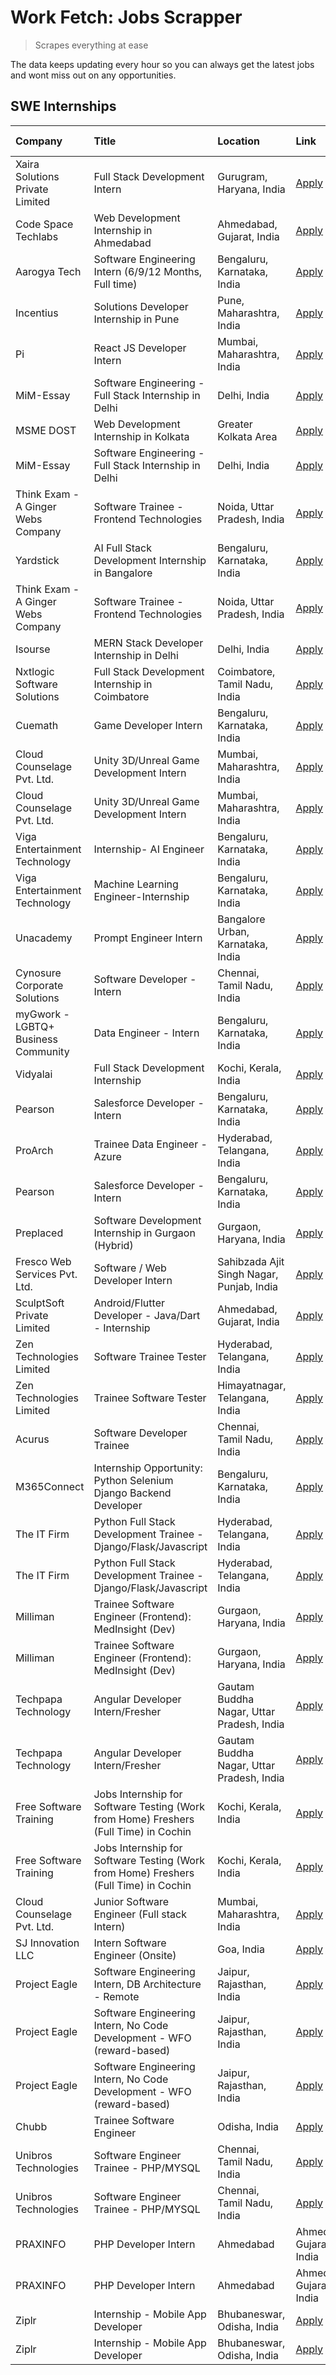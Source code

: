 # Work Fetch: Jobs Scrapper
> Scrapes everything at ease

The data keeps updating every hour so you can always get the latest jobs and wont miss out on any opportunities.

## SWE Internships
<!--START_SECTION:workfetch-->
| Company                             | Title                                                                                | Location                                  | Link                                                                                                                                                                                                                                                                                                        | Date Posted   |
|:------------------------------------|:-------------------------------------------------------------------------------------|:------------------------------------------|:------------------------------------------------------------------------------------------------------------------------------------------------------------------------------------------------------------------------------------------------------------------------------------------------------------|:--------------|
| Xaira Solutions Private Limited     | Full Stack Development Intern                                                        | Gurugram, Haryana, India                  | [Apply](https://in.linkedin.com/jobs/view/full-stack-development-intern-at-xaira-solutions-private-limited-3901329055?position=13&pageNum=0&refId=AKa2thKCWfISSY5YCnpeQQ%3D%3D&trackingId=mEGU1ePbzFnFRypdWzYLjw%3D%3D&trk=public_jobs_jserp-result_search-card)                                            | 2024-04-18    |
| Code Space Techlabs                 | Web Development Internship in Ahmedabad                                              | Ahmedabad, Gujarat, India                 | [Apply](https://in.linkedin.com/jobs/view/web-development-internship-in-ahmedabad-at-code-space-techlabs-3904326925?position=9&pageNum=0&refId=AKa2thKCWfISSY5YCnpeQQ%3D%3D&trackingId=DgzoivVlas5xBwX0B8d70A%3D%3D&trk=public_jobs_jserp-result_search-card)                                               | 2024-04-17    |
| Aarogya Tech                        | Software Engineering Intern (6/9/12 Months, Full time)                               | Bengaluru, Karnataka, India               | [Apply](https://in.linkedin.com/jobs/view/software-engineering-intern-6-9-12-months-full-time-at-aarogya-tech-3900547319?position=18&pageNum=0&refId=AKa2thKCWfISSY5YCnpeQQ%3D%3D&trackingId=z%2Fm2giQRldbcYdgEAqdz7Q%3D%3D&trk=public_jobs_jserp-result_search-card)                                       | 2024-04-17    |
| Incentius                           | Solutions Developer Internship in Pune                                               | Pune, Maharashtra, India                  | [Apply](https://in.linkedin.com/jobs/view/solutions-developer-internship-in-pune-at-incentius-3904329499?position=38&pageNum=0&refId=AKa2thKCWfISSY5YCnpeQQ%3D%3D&trackingId=LTXKmbQ3FpBSfOCycS3Ekg%3D%3D&trk=public_jobs_jserp-result_search-card)                                                         | 2024-04-17    |
| Pi                                  | React JS Developer Intern                                                            | Mumbai, Maharashtra, India                | [Apply](https://in.linkedin.com/jobs/view/react-js-developer-intern-at-pi-3899047743?position=50&pageNum=0&refId=AKa2thKCWfISSY5YCnpeQQ%3D%3D&trackingId=iqgPzMqxK7uMRlIhpvyYtw%3D%3D&trk=public_jobs_jserp-result_search-card)                                                                             | 2024-04-16    |
| MiM-Essay                           | Software Engineering - Full Stack Internship in Delhi                                | Delhi, India                              | [Apply](https://in.linkedin.com/jobs/view/software-engineering-full-stack-internship-in-delhi-at-mim-essay-3901647332?position=32&pageNum=0&refId=AKa2thKCWfISSY5YCnpeQQ%3D%3D&trackingId=fC2hCjBfhCs2TTkpr31qjw%3D%3D&trk=public_jobs_jserp-result_search-card)                                            | 2024-04-15    |
| MSME DOST                           | Web Development Internship in Kolkata                                                | Greater Kolkata Area                      | [Apply](https://in.linkedin.com/jobs/view/web-development-internship-in-kolkata-at-msme-dost-3901647230?position=42&pageNum=0&refId=AKa2thKCWfISSY5YCnpeQQ%3D%3D&trackingId=yrozenKCnz3awtK5iwkJpQ%3D%3D&trk=public_jobs_jserp-result_search-card)                                                          | 2024-04-15    |
| MiM-Essay                           | Software Engineering - Full Stack Internship in Delhi                                | Delhi, India                              | [Apply](https://in.linkedin.com/jobs/view/software-engineering-full-stack-internship-in-delhi-at-mim-essay-3901647332?position=7&pageNum=2&refId=7boAJKjgorZXnrjfsdTkgQ%3D%3D&trackingId=MUJozinZE58DYSHJG1ulYQ%3D%3D&trk=public_jobs_jserp-result_search-card)                                             | 2024-04-15    |
| Think Exam - A Ginger Webs Company  | Software Trainee - Frontend Technologies                                             | Noida, Uttar Pradesh, India               | [Apply](https://in.linkedin.com/jobs/view/software-trainee-frontend-technologies-at-think-exam-a-ginger-webs-company-3894725144?position=29&pageNum=0&refId=AKa2thKCWfISSY5YCnpeQQ%3D%3D&trackingId=mW9mf1sr1AD6hETaH9PhJw%3D%3D&trk=public_jobs_jserp-result_search-card)                                  | 2024-04-13    |
| Yardstick                           | AI Full Stack Development Internship in Bangalore                                    | Bengaluru, Karnataka, India               | [Apply](https://in.linkedin.com/jobs/view/ai-full-stack-development-internship-in-bangalore-at-yardstick-3898606920?position=39&pageNum=0&refId=AKa2thKCWfISSY5YCnpeQQ%3D%3D&trackingId=5kaJbqF7NJIg4MlvkUH8qw%3D%3D&trk=public_jobs_jserp-result_search-card)                                              | 2024-04-13    |
| Think Exam - A Ginger Webs Company  | Software Trainee - Frontend Technologies                                             | Noida, Uttar Pradesh, India               | [Apply](https://in.linkedin.com/jobs/view/software-trainee-frontend-technologies-at-think-exam-a-ginger-webs-company-3894725144?position=4&pageNum=2&refId=7boAJKjgorZXnrjfsdTkgQ%3D%3D&trackingId=xvDLGTn4Yhc3ziMkilbMJw%3D%3D&trk=public_jobs_jserp-result_search-card)                                   | 2024-04-13    |
| Isourse                             | MERN Stack Developer Internship in Delhi                                             | Delhi, India                              | [Apply](https://in.linkedin.com/jobs/view/mern-stack-developer-internship-in-delhi-at-isourse-3896971134?position=23&pageNum=0&refId=AKa2thKCWfISSY5YCnpeQQ%3D%3D&trackingId=i0g0%2BGu8%2FrsFYhA8N%2BSu0A%3D%3D&trk=public_jobs_jserp-result_search-card)                                                   | 2024-04-12    |
| Nxtlogic Software Solutions         | Full Stack Development Internship in Coimbatore                                      | Coimbatore, Tamil Nadu, India             | [Apply](https://in.linkedin.com/jobs/view/full-stack-development-internship-in-coimbatore-at-nxtlogic-software-solutions-3895226166?position=2&pageNum=0&refId=AKa2thKCWfISSY5YCnpeQQ%3D%3D&trackingId=fZHOlfgwFCCgr9u7LobRwg%3D%3D&trk=public_jobs_jserp-result_search-card)                               | 2024-04-11    |
| Cuemath                             | Game Developer Intern                                                                | Bengaluru, Karnataka, India               | [Apply](https://in.linkedin.com/jobs/view/game-developer-intern-at-cuemath-3882809457?position=43&pageNum=0&refId=AKa2thKCWfISSY5YCnpeQQ%3D%3D&trackingId=xsKt%2FadFHZh8qv33G3Azhg%3D%3D&trk=public_jobs_jserp-result_search-card)                                                                          | 2024-04-11    |
| Cloud Counselage Pvt. Ltd.          | Unity 3D/Unreal Game Development Intern                                              | Mumbai, Maharashtra, India                | [Apply](https://in.linkedin.com/jobs/view/unity-3d-unreal-game-development-intern-at-cloud-counselage-pvt-ltd-3890312258?position=28&pageNum=0&refId=AKa2thKCWfISSY5YCnpeQQ%3D%3D&trackingId=gec8ZKl9fHIHH4KJebAZFA%3D%3D&trk=public_jobs_jserp-result_search-card)                                         | 2024-04-10    |
| Cloud Counselage Pvt. Ltd.          | Unity 3D/Unreal Game Development Intern                                              | Mumbai, Maharashtra, India                | [Apply](https://in.linkedin.com/jobs/view/unity-3d-unreal-game-development-intern-at-cloud-counselage-pvt-ltd-3890312258?position=3&pageNum=2&refId=7boAJKjgorZXnrjfsdTkgQ%3D%3D&trackingId=ZTILn%2BfiqZUSlqMJXJs0pg%3D%3D&trk=public_jobs_jserp-result_search-card)                                        | 2024-04-10    |
| Viga Entertainment Technology       | Internship- AI Engineer                                                              | Bengaluru, Karnataka, India               | [Apply](https://in.linkedin.com/jobs/view/internship-ai-engineer-at-viga-entertainment-technology-3888792816?position=17&pageNum=0&refId=AKa2thKCWfISSY5YCnpeQQ%3D%3D&trackingId=XB1ZiY4JlsY7jxI3nZPPyA%3D%3D&trk=public_jobs_jserp-result_search-card)                                                     | 2024-04-09    |
| Viga Entertainment Technology       | Machine Learning Engineer-Internship                                                 | Bengaluru, Karnataka, India               | [Apply](https://in.linkedin.com/jobs/view/machine-learning-engineer-internship-at-viga-entertainment-technology-3888089837?position=25&pageNum=0&refId=AKa2thKCWfISSY5YCnpeQQ%3D%3D&trackingId=yS6VGi8IfhpMn8xjQse6gw%3D%3D&trk=public_jobs_jserp-result_search-card)                                       | 2024-04-08    |
| Unacademy                           | Prompt Engineer Intern                                                               | Bangalore Urban, Karnataka, India         | [Apply](https://in.linkedin.com/jobs/view/prompt-engineer-intern-at-unacademy-3885103611?position=10&pageNum=0&refId=AKa2thKCWfISSY5YCnpeQQ%3D%3D&trackingId=qUAvQZunh4mQ2jDxDm0BEw%3D%3D&trk=public_jobs_jserp-result_search-card)                                                                         | 2024-04-06    |
| Cynosure Corporate Solutions        | Software Developer -Intern                                                           | Chennai, Tamil Nadu, India                | [Apply](https://in.linkedin.com/jobs/view/software-developer-intern-at-cynosure-corporate-solutions-3884767755?position=14&pageNum=0&refId=AKa2thKCWfISSY5YCnpeQQ%3D%3D&trackingId=KY%2F7kjN5WqF0xPYeWEmHqQ%3D%3D&trk=public_jobs_jserp-result_search-card)                                                 | 2024-04-04    |
| myGwork - LGBTQ+ Business Community | Data Engineer - Intern                                                               | Bengaluru, Karnataka, India               | [Apply](https://in.linkedin.com/jobs/view/data-engineer-intern-at-mygwork-lgbtq%2B-business-community-3883007132?position=41&pageNum=0&refId=AKa2thKCWfISSY5YCnpeQQ%3D%3D&trackingId=%2BpSBfCpamIlqjN36Ccirow%3D%3D&trk=public_jobs_jserp-result_search-card)                                               | 2024-04-04    |
| Vidyalai                            | Full Stack Development Internship                                                    | Kochi, Kerala, India                      | [Apply](https://in.linkedin.com/jobs/view/full-stack-development-internship-at-vidyalai-3879794351?position=6&pageNum=0&refId=AKa2thKCWfISSY5YCnpeQQ%3D%3D&trackingId=bss4lP%2FXvBjqonqRpaqifA%3D%3D&trk=public_jobs_jserp-result_search-card)                                                              | 2024-04-03    |
| Pearson                             | Salesforce Developer - Intern                                                        | Bengaluru, Karnataka, India               | [Apply](https://in.linkedin.com/jobs/view/salesforce-developer-intern-at-pearson-3882088157?position=33&pageNum=0&refId=AKa2thKCWfISSY5YCnpeQQ%3D%3D&trackingId=Rs5xAUPf0KsrprjoCwr3yA%3D%3D&trk=public_jobs_jserp-result_search-card)                                                                      | 2024-04-03    |
| ProArch                             | Trainee Data Engineer - Azure                                                        | Hyderabad, Telangana, India               | [Apply](https://in.linkedin.com/jobs/view/trainee-data-engineer-azure-at-proarch-3883101349?position=36&pageNum=0&refId=AKa2thKCWfISSY5YCnpeQQ%3D%3D&trackingId=MlL6Eqi%2BAY3pIYwPHg7ACQ%3D%3D&trk=public_jobs_jserp-result_search-card)                                                                    | 2024-04-03    |
| Pearson                             | Salesforce Developer - Intern                                                        | Bengaluru, Karnataka, India               | [Apply](https://in.linkedin.com/jobs/view/salesforce-developer-intern-at-pearson-3882088157?position=8&pageNum=2&refId=7boAJKjgorZXnrjfsdTkgQ%3D%3D&trackingId=iC4VLyfRZYj%2FsTui7V3jRA%3D%3D&trk=public_jobs_jserp-result_search-card)                                                                     | 2024-04-03    |
| Preplaced                           | Software Development Internship in Gurgaon (Hybrid)                                  | Gurgaon, Haryana, India                   | [Apply](https://in.linkedin.com/jobs/view/software-development-internship-in-gurgaon-hybrid-at-preplaced-3880567870?position=4&pageNum=0&refId=AKa2thKCWfISSY5YCnpeQQ%3D%3D&trackingId=h4YPQJ2W60Q8G3fjtiL8XQ%3D%3D&trk=public_jobs_jserp-result_search-card)                                               | 2024-04-01    |
| Fresco Web Services Pvt. Ltd.       | Software / Web Developer Intern                                                      | Sahibzada Ajit Singh Nagar, Punjab, India | [Apply](https://in.linkedin.com/jobs/view/software-web-developer-intern-at-fresco-web-services-pvt-ltd-3880552598?position=11&pageNum=0&refId=AKa2thKCWfISSY5YCnpeQQ%3D%3D&trackingId=PAN%2FLXVtpvaQCU7n336qXA%3D%3D&trk=public_jobs_jserp-result_search-card)                                              | 2024-04-01    |
| SculptSoft Private Limited          | Android/Flutter Developer - Java/Dart - Internship                                   | Ahmedabad, Gujarat, India                 | [Apply](https://in.linkedin.com/jobs/view/android-flutter-developer-java-dart-internship-at-sculptsoft-private-limited-3869780690?position=5&pageNum=0&refId=AKa2thKCWfISSY5YCnpeQQ%3D%3D&trackingId=XzSNaC5uEuFu0Xcyf5UwbA%3D%3D&trk=public_jobs_jserp-result_search-card)                                 | 2024-03-27    |
| Zen Technologies Limited            | Software Trainee Tester                                                              | Hyderabad, Telangana, India               | [Apply](https://in.linkedin.com/jobs/view/software-trainee-tester-at-zen-technologies-limited-3872036112?position=47&pageNum=0&refId=AKa2thKCWfISSY5YCnpeQQ%3D%3D&trackingId=%2FAh2%2BsJCC5qpveu9YQNFJQ%3D%3D&trk=public_jobs_jserp-result_search-card)                                                     | 2024-03-27    |
| Zen Technologies Limited            | Trainee Software  Tester                                                             | Himayatnagar, Telangana, India            | [Apply](https://in.linkedin.com/jobs/view/trainee-software-tester-at-zen-technologies-limited-3872100214?position=16&pageNum=0&refId=AKa2thKCWfISSY5YCnpeQQ%3D%3D&trackingId=DzzTfygYe430f31CnB%2FpYg%3D%3D&trk=public_jobs_jserp-result_search-card)                                                       | 2024-03-26    |
| Acurus                              | Software Developer Trainee                                                           | Chennai, Tamil Nadu, India                | [Apply](https://in.linkedin.com/jobs/view/software-developer-trainee-at-acurus-3871400616?position=19&pageNum=0&refId=AKa2thKCWfISSY5YCnpeQQ%3D%3D&trackingId=jkk3KcOX1BWmRWqzCl3E9Q%3D%3D&trk=public_jobs_jserp-result_search-card)                                                                        | 2024-03-26    |
| M365Connect                         | Internship Opportunity: Python Selenium Django Backend Developer                     | Bengaluru, Karnataka, India               | [Apply](https://in.linkedin.com/jobs/view/internship-opportunity-python-selenium-django-backend-developer-at-m365connect-3868219387?position=45&pageNum=0&refId=AKa2thKCWfISSY5YCnpeQQ%3D%3D&trackingId=KwClX2TvW%2BBNaDZel%2BzUUg%3D%3D&trk=public_jobs_jserp-result_search-card)                          | 2024-03-24    |
| The IT Firm                         | Python Full Stack Development Trainee - Django/Flask/Javascript                      | Hyderabad, Telangana, India               | [Apply](https://in.linkedin.com/jobs/view/python-full-stack-development-trainee-django-flask-javascript-at-the-it-firm-3864185812?position=34&pageNum=0&refId=AKa2thKCWfISSY5YCnpeQQ%3D%3D&trackingId=zqPuZm8JZ6VsDNoTCzFmYQ%3D%3D&trk=public_jobs_jserp-result_search-card)                                | 2024-03-22    |
| The IT Firm                         | Python Full Stack Development Trainee - Django/Flask/Javascript                      | Hyderabad, Telangana, India               | [Apply](https://in.linkedin.com/jobs/view/python-full-stack-development-trainee-django-flask-javascript-at-the-it-firm-3864185812?position=9&pageNum=2&refId=7boAJKjgorZXnrjfsdTkgQ%3D%3D&trackingId=zznNXFG2s8J2WQ%2FJTUdDgg%3D%3D&trk=public_jobs_jserp-result_search-card)                               | 2024-03-22    |
| Milliman                            | Trainee Software Engineer (Frontend): MedInsight (Dev)                               | Gurgaon, Haryana, India                   | [Apply](https://in.linkedin.com/jobs/view/trainee-software-engineer-frontend-medinsight-dev-at-milliman-3792874280?position=60&pageNum=0&refId=AKa2thKCWfISSY5YCnpeQQ%3D%3D&trackingId=ysWnxwrlHe1DwEiQgU76Sw%3D%3D&trk=public_jobs_jserp-result_search-card)                                               | 2024-03-01    |
| Milliman                            | Trainee Software Engineer (Frontend): MedInsight (Dev)                               | Gurgaon, Haryana, India                   | [Apply](https://in.linkedin.com/jobs/view/trainee-software-engineer-frontend-medinsight-dev-at-milliman-3792874280?position=10&pageNum=5&refId=d4QPvL9%2FYXIPMO6OIJNKeg%3D%3D&trackingId=96BjRpPqDqkdk1Qitn%2BmRA%3D%3D&trk=public_jobs_jserp-result_search-card)                                           | 2024-03-01    |
| Techpapa Technology                 | Angular Developer Intern/Fresher                                                     | Gautam Buddha Nagar, Uttar Pradesh, India | [Apply](https://in.linkedin.com/jobs/view/angular-developer-intern-fresher-at-techpapa-technology-3834305862?position=26&pageNum=0&refId=AKa2thKCWfISSY5YCnpeQQ%3D%3D&trackingId=zOiGp8IHJgHvEFv7E3GAxQ%3D%3D&trk=public_jobs_jserp-result_search-card)                                                     | 2024-02-20    |
| Techpapa Technology                 | Angular Developer Intern/Fresher                                                     | Gautam Buddha Nagar, Uttar Pradesh, India | [Apply](https://in.linkedin.com/jobs/view/angular-developer-intern-fresher-at-techpapa-technology-3834305862?position=1&pageNum=2&refId=7boAJKjgorZXnrjfsdTkgQ%3D%3D&trackingId=oOmkPwG66MhsdPyn62PBJw%3D%3D&trk=public_jobs_jserp-result_search-card)                                                      | 2024-02-20    |
| Free Software Training              | Jobs Internship for Software Testing (Work from Home) Freshers (Full Time) in Cochin | Kochi, Kerala, India                      | [Apply](https://in.linkedin.com/jobs/view/jobs-internship-for-software-testing-work-from-home-freshers-full-time-in-cochin-at-free-software-training-3826557030?position=57&pageNum=0&refId=AKa2thKCWfISSY5YCnpeQQ%3D%3D&trackingId=RHTEDSlhDoQmsidka6PI4Q%3D%3D&trk=public_jobs_jserp-result_search-card)  | 2024-02-10    |
| Free Software Training              | Jobs Internship for Software Testing (Work from Home) Freshers (Full Time) in Cochin | Kochi, Kerala, India                      | [Apply](https://in.linkedin.com/jobs/view/jobs-internship-for-software-testing-work-from-home-freshers-full-time-in-cochin-at-free-software-training-3826557030?position=7&pageNum=5&refId=d4QPvL9%2FYXIPMO6OIJNKeg%3D%3D&trackingId=I0nnDaxjrWyE6kse6fAzkg%3D%3D&trk=public_jobs_jserp-result_search-card) | 2024-02-10    |
| Cloud Counselage Pvt. Ltd.          | Junior Software Engineer (Full stack Intern)                                         | Mumbai, Maharashtra, India                | [Apply](https://in.linkedin.com/jobs/view/junior-software-engineer-full-stack-intern-at-cloud-counselage-pvt-ltd-3803132814?position=8&pageNum=0&refId=AKa2thKCWfISSY5YCnpeQQ%3D%3D&trackingId=hClh8ae%2BERY8Qkz%2FFwTr1A%3D%3D&trk=public_jobs_jserp-result_search-card)                                   | 2024-01-11    |
| SJ Innovation LLC                   | Intern Software Engineer (Onsite)                                                    | Goa, India                                | [Apply](https://in.linkedin.com/jobs/view/intern-software-engineer-onsite-at-sj-innovation-llc-3799959011?position=40&pageNum=0&refId=AKa2thKCWfISSY5YCnpeQQ%3D%3D&trackingId=6NhmBJap%2BJMOVBsyIh5qxg%3D%3D&trk=public_jobs_jserp-result_search-card)                                                      | 2024-01-11    |
| Project Eagle                       | Software Engineering Intern, DB Architecture - Remote                                | Jaipur, Rajasthan, India                  | [Apply](https://in.linkedin.com/jobs/view/software-engineering-intern-db-architecture-remote-at-project-eagle-3813376406?position=48&pageNum=0&refId=AKa2thKCWfISSY5YCnpeQQ%3D%3D&trackingId=I6MooshHT2lz2sYaHjARuQ%3D%3D&trk=public_jobs_jserp-result_search-card)                                         | 2023-12-30    |
| Project Eagle                       | Software Engineering Intern, No Code Development - WFO (reward-based)                | Jaipur, Rajasthan, India                  | [Apply](https://in.linkedin.com/jobs/view/software-engineering-intern-no-code-development-wfo-reward-based-at-project-eagle-3813375543?position=56&pageNum=0&refId=AKa2thKCWfISSY5YCnpeQQ%3D%3D&trackingId=qEZ43pdaOekmCqKiF7rsBA%3D%3D&trk=public_jobs_jserp-result_search-card)                           | 2023-12-30    |
| Project Eagle                       | Software Engineering Intern, No Code Development - WFO (reward-based)                | Jaipur, Rajasthan, India                  | [Apply](https://in.linkedin.com/jobs/view/software-engineering-intern-no-code-development-wfo-reward-based-at-project-eagle-3813375543?position=6&pageNum=5&refId=d4QPvL9%2FYXIPMO6OIJNKeg%3D%3D&trackingId=1tURZC2t7r6Y%2BH05nctdKg%3D%3D&trk=public_jobs_jserp-result_search-card)                        | 2023-12-30    |
| Chubb                               | Trainee Software Engineer                                                            | Odisha, India                             | [Apply](https://in.linkedin.com/jobs/view/trainee-software-engineer-at-chubb-3756335100?position=3&pageNum=0&refId=AKa2thKCWfISSY5YCnpeQQ%3D%3D&trackingId=2lzpdFnfGGwHe8xint3uWg%3D%3D&trk=public_jobs_jserp-result_search-card)                                                                           | 2023-11-02    |
| Unibros Technologies                | Software Engineer Trainee - PHP/MYSQL                                                | Chennai, Tamil Nadu, India                | [Apply](https://in.linkedin.com/jobs/view/software-engineer-trainee-php-mysql-at-unibros-technologies-3656599241?position=51&pageNum=0&refId=AKa2thKCWfISSY5YCnpeQQ%3D%3D&trackingId=6d7%2Bw1%2BerJ2gcOGjZ8%2ByOA%3D%3D&trk=public_jobs_jserp-result_search-card)                                           | 2023-06-12    |
| Unibros Technologies                | Software Engineer Trainee - PHP/MYSQL                                                | Chennai, Tamil Nadu, India                | [Apply](https://in.linkedin.com/jobs/view/software-engineer-trainee-php-mysql-at-unibros-technologies-3656599241?position=1&pageNum=5&refId=d4QPvL9%2FYXIPMO6OIJNKeg%3D%3D&trackingId=jUOggm0YEGAePeEbTfttrw%3D%3D&trk=public_jobs_jserp-result_search-card)                                                | 2023-06-12    |
| PRAXINFO                            | PHP Developer Intern | Ahmedabad                                                     | Ahmedabad, Gujarat, India                 | [Apply](https://in.linkedin.com/jobs/view/php-developer-intern-ahmedabad-at-praxinfo-3627626337?position=30&pageNum=0&refId=AKa2thKCWfISSY5YCnpeQQ%3D%3D&trackingId=lUXvjFZlyy68Yk0O6vvbNQ%3D%3D&trk=public_jobs_jserp-result_search-card)                                                                  | 2023-06-06    |
| PRAXINFO                            | PHP Developer Intern | Ahmedabad                                                     | Ahmedabad, Gujarat, India                 | [Apply](https://in.linkedin.com/jobs/view/php-developer-intern-ahmedabad-at-praxinfo-3627626337?position=5&pageNum=2&refId=7boAJKjgorZXnrjfsdTkgQ%3D%3D&trackingId=N3j6hM51y4bmHPvfeCoJTQ%3D%3D&trk=public_jobs_jserp-result_search-card)                                                                   | 2023-06-06    |
| Ziplr                               | Internship - Mobile App Developer                                                    | Bhubaneswar, Odisha, India                | [Apply](https://in.linkedin.com/jobs/view/internship-mobile-app-developer-at-ziplr-3618474948?position=55&pageNum=0&refId=AKa2thKCWfISSY5YCnpeQQ%3D%3D&trackingId=hrSqMmMVV0TxV0QI6X1j6w%3D%3D&trk=public_jobs_jserp-result_search-card)                                                                    | 2023-05-03    |
| Ziplr                               | Internship - Mobile App Developer                                                    | Bhubaneswar, Odisha, India                | [Apply](https://in.linkedin.com/jobs/view/internship-mobile-app-developer-at-ziplr-3618474948?position=5&pageNum=5&refId=d4QPvL9%2FYXIPMO6OIJNKeg%3D%3D&trackingId=YM7TKtK2sM6cBdDWCdQv5w%3D%3D&trk=public_jobs_jserp-result_search-card)                                                                   | 2023-05-03    |
<!--END_SECTION:workfetch-->
